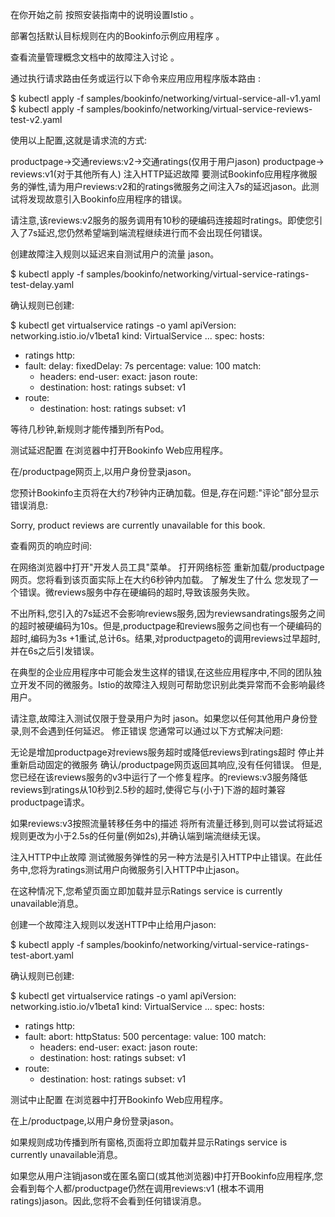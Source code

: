 在你开始之前
按照安装指南中的说明设置Istio 。

部署包括默认目标规则在内的Bookinfo示例应用程序 。

查看流量管理概念文档中的故障注入讨论 。

通过执行请求路由任务或运行以下命令来应用应用程序版本路由 :

$ kubectl apply -f samples/bookinfo/networking/virtual-service-all-v1.yaml
$ kubectl apply -f samples/bookinfo/networking/virtual-service-reviews-test-v2.yaml

使用以上配置,这就是请求流的方式:

productpage→交通reviews:v2→交通ratings(仅用于用户jason)
productpage→ reviews:v1(对于其他所有人)
注入HTTP延迟故障
要测试Bookinfo应用程序微服务的弹性,请为用户reviews:v2和的ratings微服务之间注入7s的延迟jason。此测试将发现故意引入Bookinfo应用程序的错误。

请注意,该reviews:v2服务的服务调用有10秒的硬编码连接超时ratings。即使您引入了7s延迟,您仍然希望端到端流程继续进行而不会出现任何错误。

创建故障注入规则以延迟来自测试用户的流量 jason。

$ kubectl apply -f samples/bookinfo/networking/virtual-service-ratings-test-delay.yaml

确认规则已创建:

$ kubectl get virtualservice ratings -o yaml
apiVersion: networking.istio.io/v1beta1
kind: VirtualService
...
spec:
  hosts:
  - ratings
  http:
  - fault:
      delay:
        fixedDelay: 7s
        percentage:
          value: 100
    match:
    - headers:
        end-user:
          exact: jason
    route:
    - destination:
        host: ratings
        subset: v1
  - route:
    - destination:
        host: ratings
        subset: v1

等待几秒钟,新规则才能传播到所有Pod。

测试延迟配置
在浏览器中打开Bookinfo Web应用程序。

在/productpage网页上,以用户身份登录jason。

您预计Bookinfo主页将在大约7秒钟内正确加载。但是,存在问题:"评论"部分显示错误消息:

Sorry, product reviews are currently unavailable for this book.

查看网页的响应时间:

在网络浏览器中打开"开发人员工具"菜单。
打开网络标签
重新加载/productpage网页。您将看到该页面实际上在大约6秒钟内加载。
了解发生了什么
您发现了一个错误。微reviews服务中存在硬编码的超时,导致该服务失败。

不出所料,您引入的7s延迟不会影响reviews服务,因为reviewsandratings服务之间的超时被硬编码为10s。但是,productpage和reviews服务之间也有一个硬编码的超时,编码为3s +1重试,总计6s。结果,对productpageto的调用reviews过早超时,并在6s之后引发错误。

在典型的企业应用程序中可能会发生这样的错误,在这些应用程序中,不同的团队独立开发不同的微服务。Istio的故障注入规则可帮助您识别此类异常而不会影响最终用户。

请注意,故障注入测试仅限于登录用户为时 jason。如果您以任何其他用户身份登录,则不会遇到任何延迟。
修正错误
您通常可以通过以下方式解决问题:

无论是增加productpage对reviews服务超时或降低reviews到ratings超时
停止并重新启动固定的微服务
确认/productpage网页返回其响应,没有任何错误。
但是,您已经在该reviews服务的v3中运行了一个修复程序。的reviews:v3服务降低reviews到ratings从10秒到2.5秒的超时,使得它与(小于)下游的超时兼容productpage请求。

如果reviews:v3按照流量转移任务中的描述 将所有流量迁移到,则可以尝试将延迟规则更改为小于2.5s的任何量(例如2s),并确认端到端流继续无误。

注入HTTP中止故障
测试微服务弹性的另一种方法是引入HTTP中止错误。在此任务中,您将为ratings测试用户向微服务引入HTTP中止jason。

在这种情况下,您希望页面立即加载并显示Ratings service is currently unavailable消息。

创建一个故障注入规则以发送HTTP中止给用户jason:

$ kubectl apply -f samples/bookinfo/networking/virtual-service-ratings-test-abort.yaml

确认规则已创建:

$ kubectl get virtualservice ratings -o yaml
apiVersion: networking.istio.io/v1beta1
kind: VirtualService
...
spec:
  hosts:
  - ratings
  http:
  - fault:
      abort:
        httpStatus: 500
        percentage:
          value: 100
    match:
    - headers:
        end-user:
          exact: jason
    route:
    - destination:
        host: ratings
        subset: v1
  - route:
    - destination:
        host: ratings
        subset: v1

测试中止配置
在浏览器中打开Bookinfo Web应用程序。

在上/productpage,以用户身份登录jason。

如果规则成功传播到所有窗格,页面将立即加载并显示Ratings service is currently unavailable消息。

如果您从用户注销jason或在匿名窗口(或其他浏览器)中打开Bookinfo应用程序,您会看到每个人都/productpage仍然在调用reviews:v1 (根本不调用ratings)jason。因此,您将不会看到任何错误消息。
